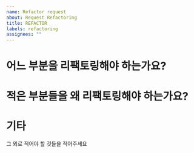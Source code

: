 ```yaml
---
name: Refactor request
about: Request Refactoring
title: REFACTOR
labels: refactoring
assignees: ""
---
```


# 어느 부분을 리팩토링해야 하는가요?

# 적은 부분들을 왜 리팩토링해야 하는가요?

# 기타

그 외로 적어야 할 것들을 적어주세요
